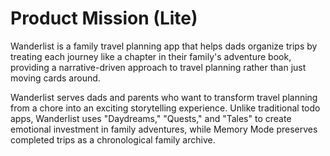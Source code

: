 # Product Mission (Lite)

Wanderlist is a family travel planning app that helps dads organize trips by treating each journey like a chapter in their family's adventure book, providing a narrative-driven approach to travel planning rather than just moving cards around.

Wanderlist serves dads and parents who want to transform travel planning from a chore into an exciting storytelling experience. Unlike traditional todo apps, Wanderlist uses "Daydreams," "Quests," and "Tales" to create emotional investment in family adventures, while Memory Mode preserves completed trips as a chronological family archive.
